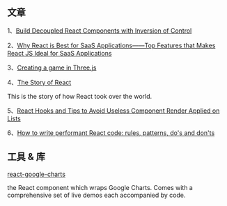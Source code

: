 ## 文章
1、[Build Decoupled React Components with Inversion of Control](https://blog.bitsrc.io/inversion-of-control-with-react-584533e49245)

2、[Why React is Best for SaaS Applications——Top Features that Makes React JS Ideal for SaaS Applications](https://enlear.academy/why-react-is-best-for-saas-applications-23909b96ff07)

3、[Creating a game in Three.js](https://blog.logrocket.com/creating-game-three-js/)

4、[The Story of React](https://www.youtube.com/watch?v=Wm_xI7KntDs)

This is the story of how React took over the world.

5、[React Hooks and Tips to Avoid Useless Component Render Applied on Lists](https://blog.theodo.com/2022/01/react-list-hooks-avoid-render/?utm_source=reactdigest&utm_medium=rss&utm_campaign=342)

6、[How to write performant React code: rules, patterns, do's and don'ts](https://www.developerway.com/posts/how-to-write-performant-react-code)

## 工具 & 库

[react-google-charts](https://github.com/rakannimer/react-google-charts)

the React component which wraps Google Charts. Comes with a comprehensive set of live demos each accompanied by code.

